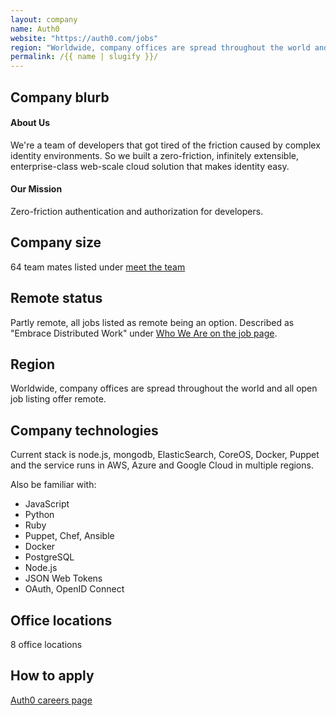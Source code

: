 ```yaml
---
layout: company
name: Auth0
website: "https://auth0.com/jobs"
region: "Worldwide, company offices are spread throughout the world and all open job listing offer remote."
permalink: /{{ name | slugify }}/
---
```


## Company blurb

#### About Us
We're a team of developers that got tired of the friction caused by complex identity environments. So we built a zero-friction, infinitely extensible, enterprise-class web-scale cloud solution that makes identity easy.

#### Our Mission
Zero-friction authentication and authorization for developers.

## Company size

64 team mates listed under [meet the team](https://auth0.com/about#meet-the-team)

## Remote status

Partly remote, all jobs listed as remote being an option. Described as "Embrace Distributed Work" under [Who We Are on the job page](https://auth0.com/jobs).

## Region

Worldwide, company offices are spread throughout the world and all open job listing offer remote.

## Company technologies

Current stack is node.js, mongodb, ElasticSearch, CoreOS, Docker, Puppet and the service runs in AWS, Azure and Google Cloud in multiple regions.

Also be familiar with:
* JavaScript
* Python
* Ruby
* Puppet, Chef, Ansible
* Docker
* PostgreSQL
* Node.js
* JSON Web Tokens
* OAuth, OpenID Connect

## Office locations

8 office locations

## How to apply

[Auth0 careers page](https://auth0.com/jobs)